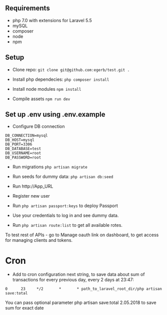 ## Requirements

* php 7.0 with extensions for Laravel 5.5
* mySQL
* composer
* node
* npm

## Setup
* Clone repo:
``git clone git@github.com:egerb/test.git .``

* Install php dependecies:
``php composer install``
* Install node modules
``npm install``
* Compile assets
``npm run dev``

## Set up .env using .env.example

* Configure DB connection
````
DB_CONNECTION=mysql
DB_HOST=mysql
DB_PORT=3306
DB_DATABASE=test
DB_USERNAME=root
DB_PASSWORD=root
````

* Run migrations
``php artisan migrate``

* Run seeds for dummy data:
``php artisan db:seed``


* Run http://App_URL

* Register new user

* Run ``php artisan passport:keys`` to deploy Passport

* Use your credentials to log in and see dummy data.

* Run ``php artisan route:list`` to get all available rotes.

To test rest of APIs - go to Manage oauth link on dashboard, to get access for managing clients and tokens. 

# Cron

* Add to cron configuration next string, to save data about sum of transactions for every previous day, every 2 days at 23:47:

``
0      23     */2       *       * path_to_laravel_root_dir/php artisan save:total 
``

You can pass optional parameter php artisan save:total 2.05.2018 to save sum for exact date
